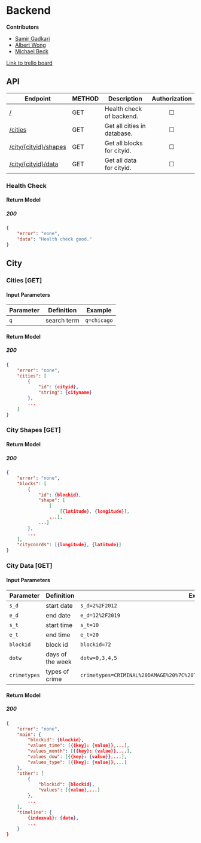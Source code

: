 # Backend

**Contributors**

- [Samir Gadkari](https://github.com/samirgadkari)
- [Albert Wong](http://github.com/albert-h-wong)
- [Michael Beck](http://github.com/brit228)

[Link to trello board](https://trello.com/b/VX0UcKdA/labs-12-crime-statistics)

## API

| Endpoint | METHOD | Description | Authorization |
|---|---|---|:---:|
| [/](#health-check) | GET | Health check of backend. | &#9744; |
| [/cities](#cities-get) | GET | Get all cities in database. | &#9744; |
| [/city/{cityid}/shapes](#city-shapes-get) | GET | Get all blocks for cityid. | &#9744; |
| [/city/{cityid}/data](#city-data-get) | GET | Get all data for cityid. | &#9744; |

### Health Check

#### Return Model

##### 200
```json
{
    "error": "none",
    "data": "Health check good."
}
```

## City

### Cities [GET]

#### Input Parameters

| Parameter | Definition | Example |
|---|---|---|
| `q` | search term | `q=chicago` |

#### Return Model

##### 200

```json
{
    "error": "none",
    "cities": [
        {
            "id": {cityid},
            "string": {cityname}
        },
        ...
    ]
}
```

### City Shapes [GET]

#### Return Model

##### 200

```json
{
    "error": "none",
    "blocks": [
        {
            "id": {blockid},
            "shape": [
                [
                    [{latitude}, {longitude}],
                ...],
            ...]
        },
        ...
    ],
    "citycoords": [{longitude}, {latitude}]
}
```

### City Data [GET]

#### Input Parameters

| Parameter | Definition | Example |
|---|---|---|
| `s_d` | start date | `s_d=2%2F2012` |
| `e_d` | end date | `e_d=12%2F2019` |
| `s_t` | start time | `s_t=10` |
| `e_t` | end time | `e_t=20` |
| `blockid` | block id | `blockid=72` |
| `dotw` | days of the week | `dotw=0,3,4,5` |
| `crimetypes` | types of crime | `crimetypes=CRIMINAL%20DAMAGE%20%7C%20TO%20VEHICLE,THEFT%20%7C%20FROM%20BUILDING` |

#### Return Model

##### 200

```json
{
    "error": "none",
    "main": {
        "blockid": {blockid},
        "values_time": [{{key}: {value}},...],
        "values_month": [{{key}: {value}},...],
        "values_dow": [{{key}: {value}},...],
        "values_type": [{{key}: {value}},...]
    },
    "other": [
        {
            "blockid": {blockid},
            "values": [{value},...]
        },
        ...
    ],
    "timeline": {
        {indexval}: {date},
        ...
    }
}
```
